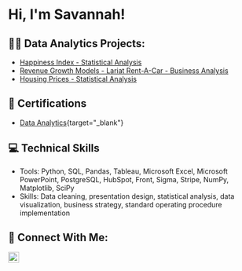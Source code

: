 <h1>Hi, I'm Savannah! </h1>

<h2>👩‍💻 Data Analytics Projects:</h2>

- [Happiness Index - Statistical Analysis](https://github.com/ssexton826/HappinessIndexStatisticalAnalysis)
- [Revenue Growth Models - Lariat Rent-A-Car - Business Analysis](https://github.com/ssexton826/RevenueGrowthModels)
- [Housing Prices - Statistical Analysis](https://github.com/ssexton826/HousingPricesStatisticalAnalysis)

<h2>📄 Certifications </h2>

- [Data Analytics](https://imgur.com/qIt75cn.png){target="_blank"}

<h2>💻 Technical Skills </h2>

- Tools: Python, SQL, Pandas, Tableau, Microsoft Excel, Microsoft PowerPoint, PostgreSQL, HubSpot, Front, Sigma, Stripe, NumPy, Matplotlib, SciPy
- Skills: Data cleaning, presentation design, statistical analysis, data visualization, business strategy, standard operating procedure implementation


<h2> 🤳 Connect With Me:</h2>

[<img align="left" alt="SavannahSexton | LinkedIn" width="22px" src="https://imgur.com/nxdkcrK.png" />][linkedin]


[linkedin]: https://www.linkedin.com/in/savannah-j-sexton/

